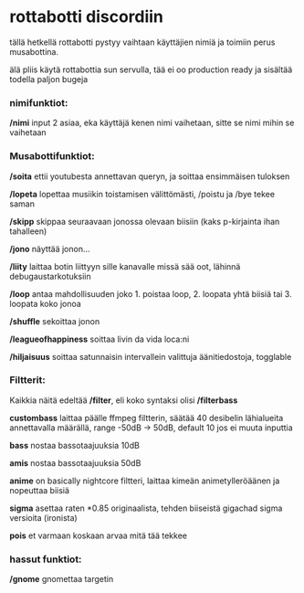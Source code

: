 # rottabotti discordiin

tällä hetkellä rottabotti pystyy vaihtaan käyttäjien nimiä ja toimiin perus musabottina.

älä pliis käytä rottabottia sun servulla, tää ei oo production ready ja sisältää todella paljon bugeja


### nimifunktiot:
  
**/nimi** input 2 asiaa, eka käyttäjä kenen nimi vaihetaan, sitte se nimi mihin se vaihetaan
  
### Musabottifunktiot:
  
**/soita** ettii youtubesta annettavan queryn, ja soittaa ensimmäisen tuloksen
  
**/lopeta** lopettaa musiikin toistamisen välittömästi, /poistu ja /bye tekee saman
  
**/skipp** skippaa seuraavaan jonossa olevaan biisiin (kaks p-kirjainta ihan tahalleen)
  
**/jono** näyttää jonon...
  
**/liity** laittaa botin liittyyn sille kanavalle missä sää oot, lähinnä debugaustarkotuksiin

**/loop** antaa mahdollisuuden joko 1. poistaa loop, 2. loopata yhtä biisiä tai 3. loopata koko jonoa

**/shuffle** sekoittaa jonon

**/leagueofhappiness** soittaa livin da vida loca:ni

**/hiljaisuus** soittaa satunnaisin intervallein valittuja äänitiedostoja, togglable

### Filtterit:
  
Kaikkia näitä edeltää **/filter**, eli koko syntaksi olisi **/filterbass**

**custombass** laittaa päälle ffmpeg filtterin, säätää 40 desibelin lähialueita annettavalla määrällä, range -50dB -> 50dB, default 10 jos ei muuta inputtia

**bass** nostaa bassotaajuuksia 10dB

**amis** nostaa bassotaajuuksia 50dB

**anime** on basically nightcore filtteri, laittaa kimeän animetylleröäänen ja nopeuttaa biisiä

**sigma** asettaa raten *0.85 originaalista, tehden biiseistä gigachad sigma versioita (ironista)
  
**pois** et varmaan koskaan arvaa mitä tää tekkee

### hassut funktiot:

**/gnome** gnomettaa targetin
